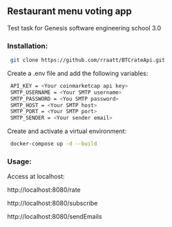 ## Restaurant menu voting app

Test task for Genesis software engineering school 3.0

### Installation:

 ```bash
  git clone https://github.com/rraatt/BTCrateApi.git
```

Create a .env file and add the following variables:

 ```bash
  API_KEY = <Your coinmarketcap api key>
  SMTP_USERNAME = <Your SMTP username>
  SMTP_PASSWORD = <You SMTP password>
  SMTP_HOST = <Your SMTP host>
  SMTP_PORT = <Your SMTP port>
  SMTP_SENDER = <Your sender email>
```

Create and activate a virtual environment:

 ```bash
  docker-compose up -d --build
```

### Usage:

Access at localhost:

 http://localhost:8080/rate

 http://localhost:8080/subscribe

 http://localhost:8080/sendEmails
